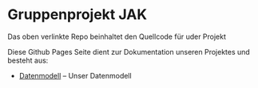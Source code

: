 # Gruppenprojekt JAK

Das oben verlinkte Repo beinhaltet den Quellcode für uder Projekt

Diese Github Pages Seite dient zur Dokumentation unseren Projektes und besteht aus:


- [Datenmodell](https://www.google.com) – Unser Datenmodell
